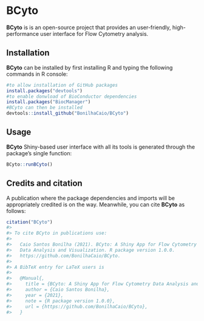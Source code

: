 
<!-- README.md is generated from README.Rmd. Please edit that file -->

# BCyto

<!-- badges: start -->
<!-- badges: end -->

**BCyto** is is an open-source project that provides an user-friendly,
high-performance user interface for Flow Cytometry analysis.

## Installation

**BCyto** can be installed by first installing R and typing the
following commands in R console:

``` r
#to allow installation of GitHub packages
install.packages("devtools")
#to enable donwload of BioConductor dependencies
install.packages("BiocManager")
#BCyto can then be installed
devtools::install_github("BonilhaCaio/BCyto")
```

## Usage

**BCyto** Shiny-based user interface with all its tools is generated
through the package’s single function:

``` r
BCyto::runBCyto()
```

## Credits and citation

A publication where the package dependencies and imports will be
appropriately credited is on the way. Meanwhile, you can cite **BCyto**
as follows:

``` r
citation("BCyto")
#> 
#> To cite BCyto in publications use:
#> 
#>   Caio Santos Bonilha (2021). BCyto: A Shiny App for Flow Cytometry
#>   Data Analysis and Visualization. R package version 1.0.0.
#>   https://github.com/BonilhaCaio/BCyto.
#> 
#> A BibTeX entry for LaTeX users is
#> 
#>   @Manual{,
#>     title = {BCyto: A Shiny App for Flow Cytometry Data Analysis and Visualization},
#>     author = {Caio Santos Bonilha},
#>     year = {2021},
#>     note = {R package version 1.0.0},
#>     url = {https://github.com/BonilhaCaio/BCyto},
#>   }
```
